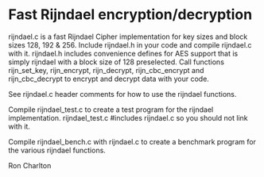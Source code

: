 # Fast Rijndael encryption/decryption

rijndael.c is a fast Rijndael Cipher implementation for key sizes and block 
sizes 128, 192 & 256. Include rijndael.h in your code and compile rijndael.c 
with it.  rijndael.h includes convenience defines for AES support that is 
simply rijndael with a block size of 128 preselected.  Call functions 
rijn_set_key, rijn_encrypt, rijn_decrypt, rijn_cbc_encrypt and 
rijn_cbc_decrypt to encrypt and decrypt data with your code.

See rijndael.c header comments for how to use the rijndael functions.

Compile rijndael_test.c to create a test program for the rijndael implementation.
rijndael_test.c #includes rijndael.c so you should not link with it.

Compile rijndael_bench.c with rijndael.c to create a benchmark program for the
various rijndael functions.

Ron Charlton
